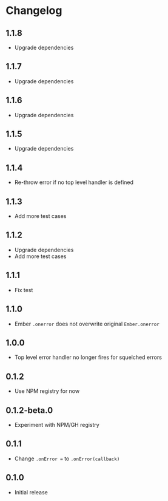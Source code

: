 # Changelog

## 1.1.8

- Upgrade dependencies

## 1.1.7

- Upgrade dependencies

## 1.1.6

- Upgrade dependencies

## 1.1.5

- Upgrade dependencies

## 1.1.4

- Re-throw error if no top level handler is defined

## 1.1.3

- Add more test cases

## 1.1.2

- Upgrade dependencies
- Add more test cases

## 1.1.1

- Fix test

## 1.1.0

- Ember `.onerror` does not overwrite original `Ember.onerror`

## 1.0.0

- Top level error handler no longer fires for squelched errors

## 0.1.2

- Use NPM registry for now

## 0.1.2-beta.0

- Experiment with NPM/GH registry

## 0.1.1

- Change `.onError =` to `.onError(callback)`

## 0.1.0

- Initial release
